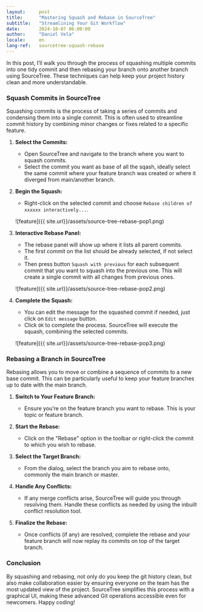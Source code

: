 ```yaml
---
layout:     post
title:      "Mastering Squash and Rebase in SourceTree"
subtitle:   "Streamlining Your Git Workflow"
date:       2024-10-07 06:00:00
author:     "Daniel Vela"
locale:     en
lang-ref:   sourcetree-squash-rebase
---
```


In this post, I’ll walk you through the process of squashing multiple commits into one tidy commit and then rebasing your branch onto another branch using SourceTree. These techniques can help keep your project history clean and more understandable.

### Squash Commits in SourceTree

Squashing commits is the process of taking a series of commits and condensing them into a single commit. This is often used to streamline commit history by combining minor changes or fixes related to a specific feature.

1. **Select the Commits:**
   - Open SourceTree and navigate to the branch where you want to squash commits.
   - Select the commit you want as base of all the sqash, ideally select the same commit where your feature branch was created or where it diverged from main/another branch.

2. **Begin the Squash:**
   - Right-click on the selected commit and choose `Rebase children of xxxxxx interactively...`.

   ![feature]({{ site.url}}/assets/source-tree-rebase-pop1.png)

3. **Interactive Rebase Panel:**
   - The rebase panel will show up where it lists all parent commits.
   - The first commit on the list should be already selected, if not select it.
   - Then press button `Squash with previous` for each subsequent commit that you want to squash into the previous one. This will create a single commit with all changes from previous ones.
   
   ![feature]({{ site.url}}/assets/source-tree-rebase-pop2.png)

4. **Complete the Squash:**
   - You can edit the message for the squashed commit if needed, just click on `Edit message` button.
   - Click `OK` to complete the process. SourceTree will execute the squash, combining the selected commits.

   ![feature]({{ site.url}}/assets/source-tree-rebase-pop3.png)

### Rebasing a Branch in SourceTree

Rebasing allows you to move or combine a sequence of commits to a new base commit. This can be particularly useful to keep your feature branches up to date with the main branch.

1. **Switch to Your Feature Branch:**
   - Ensure you’re on the feature branch you want to rebase. This is your topic or feature branch.

2. **Start the Rebase:**
   - Click on the "Rebase" option in the toolbar or right-click the commit to which you wish to rebase.

3. **Select the Target Branch:**
   - From the dialog, select the branch you aim to rebase onto, commonly the main branch or master.

4. **Handle Any Conflicts:**
   - If any merge conflicts arise, SourceTree will guide you through resolving them. Handle these conflicts as needed by using the inbuilt conflict resolution tool.

5. **Finalize the Rebase:**
   - Once conflicts (if any) are resolved, complete the rebase and your feature branch will now replay its commits on top of the target branch.

### Conclusion

By squashing and rebasing, not only do you keep the git history clean, but also make collaboration easier by ensuring everyone on the team has the most updated view of the project. SourceTree simplifies this process with a graphical UI, making these advanced Git operations accessible even for newcomers. Happy coding!
